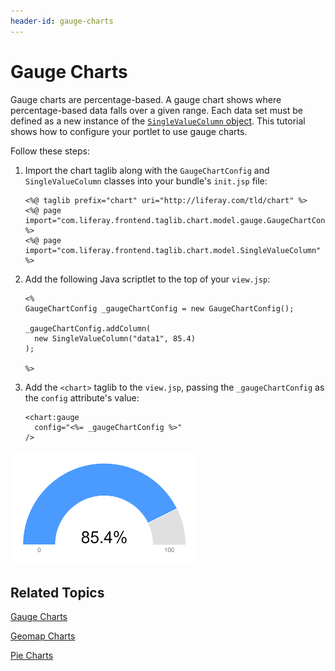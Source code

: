 ```yaml
---
header-id: gauge-charts
---
```


# Gauge Charts

Gauge charts are percentage-based. A gauge chart shows where percentage-based 
data falls over a given range. Each data set must be defined as a new instance 
of the 
[`SingleValueColumn` object](@app-ref@/foundation/latest/javadocs/com/liferay/frontend/taglib/chart/model/SingleValueColumn.html). 
This tutorial shows how to configure your portlet to use gauge charts. 

Follow these steps:

1.  Import the chart taglib along with the `GaugeChartConfig` and 
    `SingleValueColumn` classes into your bundle's `init.jsp` file:

        <%@ taglib prefix="chart" uri="http://liferay.com/tld/chart" %>
        <%@ page import="com.liferay.frontend.taglib.chart.model.gauge.GaugeChartConfig" %>
        <%@ page import="com.liferay.frontend.taglib.chart.model.SingleValueColumn" %>

2.  Add the following Java scriptlet to the top of your `view.jsp`:

        <%
        GaugeChartConfig _gaugeChartConfig = new GaugeChartConfig();

        _gaugeChartConfig.addColumn(
          new SingleValueColumn("data1", 85.4)
        );

        %>

3.  Add the `<chart>` taglib to the `view.jsp`, passing the `_gaugeChartConfig` 
    as the `config` attribute's value:

        <chart:gauge
          config="<%= _gaugeChartConfig %>"
        />
    
![Figure 1: A gauge chart shows where percentage-based data falls over a given range.](../../../images/chart-taglib-gauge.png)

## Related Topics

[Gauge Charts](/docs/7-1/tutorials/-/knowledge_base/t/gauge-charts)

[Geomap Charts](/docs/7-1/tutorials/-/knowledge_base/t/geomap-charts)

[Pie Charts](/docs/7-1/tutorials/-/knowledge_base/t/pie-charts)

